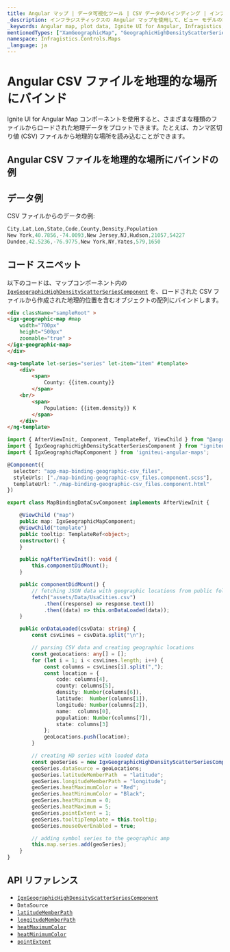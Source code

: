 ```yaml
---
title: Angular マップ | データ可視化ツール | CSV データのバインディング | インフラジスティックス
_description: インフラジスティックスの Angular マップを使用して、ビュー モデルの地理的位置や CSV ファイルからロードされた地理的位置を含むデータの表示方法について説明します。Ignite UI for Angular マップのサンプルを是非お試しください!
_keywords: Angular map, plot data, Ignite UI for Angular, Infragistics, data binding, Angular マップ, プロット データ, データ バインディング, インフラジスティックス
mentionedTypes: ["XamGeographicMap", "GeographicHighDensityScatterSeries"]
namespace: Infragistics.Controls.Maps
_language: ja
---
```


# Angular CSV ファイルを地理的な場所にバインド

Ignite UI for Angular Map コンポーネントを使用すると、さまざまな種類のファイルからロードされた地理データをプロットできます。たとえば、カンマ区切り値 (CSV) ファイルから地理的な場所を読み込むことができます。

## Angular CSV ファイルを地理的な場所にバインドの例

<code-view style="height: 500px" alt="Angular CSV ファイルを地理的な場所にバインドの例"
           data-demos-base-url="{environment:dvDemosBaseUrl}"
                    iframe-src="{environment:dvDemosBaseUrl}/maps/geo-map/binding-data-csv"
                                                 github-src="maps/geo-map/binding-data-csv">
</code-view>


<div class="divider--half"></div>

## データ例

CSV ファイルからのデータの例:

```ts
City,Lat,Lon,State,Code,County,Density,Population
New York,40.7856,-74.0093,New Jersey,NJ,Hudson,21057,54227
Dundee,42.5236,-76.9775,New York,NY,Yates,579,1650
```

## コード スニペット

以下のコードは、マップコンポーネント内の [`IgxGeographicHighDensityScatterSeriesComponent`]({environment:dvApiBaseUrl}/products/ignite-ui-angular/api/docs/typescript/latest/classes/igniteui_angular_maps.igxgeographichighdensityscatterseriescomponent.html) を、ロードされた CSV ファイルから作成された地理的位置を含むオブジェクトの配列にバインドします。

```html
<div className="sampleRoot" >
<igx-geographic-map #map
    width="700px"
    height="500px"
    zoomable="true" >
</igx-geographic-map>
</div>

<ng-template let-series="series" let-item="item" #template>
    <div>
        <span>
            County: {{item.county}}
        </span>
    <br/>
        <span>
            Population: {{item.density}} K
        </span>
    </div>
</ng-template>
```

```ts
import { AfterViewInit, Component, TemplateRef, ViewChild } from "@angular/core";
import { IgxGeographicHighDensityScatterSeriesComponent } from "igniteui-angular-maps";
import { IgxGeographicMapComponent } from 'igniteui-angular-maps';

@Component({
  selector: "app-map-binding-geographic-csv_files",
  styleUrls: ["./map-binding-geographic-csv_files.component.scss"],
  templateUrl: "./map-binding-geographic-csv_files.component.html"
})

export class MapBindingDataCsvComponent implements AfterViewInit {

    @ViewChild ("map")
    public map: IgxGeographicMapComponent;
    @ViewChild("template")
    public tooltip: TemplateRef<object>;
    constructor() {
    }

    public ngAfterViewInit(): void {
        this.componentDidMount();
    }

    public componentDidMount() {
        // fetching JSON data with geographic locations from public folder
        fetch("assets/Data/UsaCities.csv")
            .then((response) => response.text())
            .then((data) => this.onDataLoaded(data));
    }

    public onDataLoaded(csvData: string) {
        const csvLines = csvData.split("\n");

        // parsing CSV data and creating geographic locations
        const geoLocations: any[] = [];
        for (let i = 1; i < csvLines.length; i++) {
            const columns = csvLines[i].split(",");
            const location = {
                code: columns[4],
                county: columns[5],
                density: Number(columns[6]),
                latitude:  Number(columns[1]),
                longitude: Number(columns[2]),
                name:  columns[0],
                population: Number(columns[7]),
                state: columns[3]
            };
            geoLocations.push(location);
        }

        // creating HD series with loaded data
        const geoSeries = new IgxGeographicHighDensityScatterSeriesComponent();
        geoSeries.dataSource = geoLocations;
        geoSeries.latitudeMemberPath  = "latitude";
        geoSeries.longitudeMemberPath = "longitude";
        geoSeries.heatMaximumColor = "Red";
        geoSeries.heatMinimumColor = "Black";
        geoSeries.heatMinimum = 0;
        geoSeries.heatMaximum = 5;
        geoSeries.pointExtent = 1;
        geoSeries.tooltipTemplate = this.tooltip;
        geoSeries.mouseOverEnabled = true;

        // adding symbol series to the geographic amp
        this.map.series.add(geoSeries);
    }
}
```

## API リファレンス

*   [`IgxGeographicHighDensityScatterSeriesComponent`]({environment:dvApiBaseUrl}/products/ignite-ui-angular/api/docs/typescript/latest/classes/igniteui_angular_maps.igxgeographichighdensityscatterseriescomponent.html)
*   `DataSource`
*   [`latitudeMemberPath`]({environment:dvApiBaseUrl}/products/ignite-ui-angular/api/docs/typescript/latest/classes/igniteui_angular_maps.igxgeographichighdensityscatterseriescomponent.html#latitudeMemberPath)
*   [`longitudeMemberPath`]({environment:dvApiBaseUrl}/products/ignite-ui-angular/api/docs/typescript/latest/classes/igniteui_angular_maps.igxgeographichighdensityscatterseriescomponent.html#longitudeMemberPath)
*   [`heatMaximumColor`]({environment:dvApiBaseUrl}/products/ignite-ui-angular/api/docs/typescript/latest/classes/igniteui_angular_maps.igxgeographichighdensityscatterseriescomponent.html#heatMaximumColor)
*   [`heatMinimumColor`]({environment:dvApiBaseUrl}/products/ignite-ui-angular/api/docs/typescript/latest/classes/igniteui_angular_maps.igxgeographichighdensityscatterseriescomponent.html#heatMinimumColor)
*   [`pointExtent`]({environment:dvApiBaseUrl}/products/ignite-ui-angular/api/docs/typescript/latest/classes/igniteui_angular_maps.igxgeographichighdensityscatterseriescomponent.html#pointExtent)
